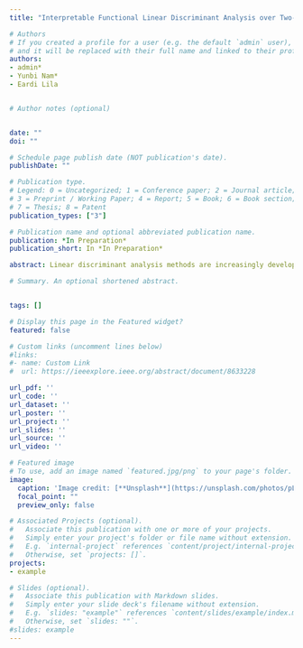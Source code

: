 ```yaml
---
title: "Interpretable Functional Linear Discriminant Analysis over Two-Dimensional Manifolds"

# Authors
# If you created a profile for a user (e.g. the default `admin` user), write the username (folder name) here 
# and it will be replaced with their full name and linked to their profile.
authors:
- admin*
- Yunbi Nam*
- Eardi Lila


# Author notes (optional)


date: ""
doi: ""

# Schedule page publish date (NOT publication's date).
publishDate: ""

# Publication type.
# Legend: 0 = Uncategorized; 1 = Conference paper; 2 = Journal article;
# 3 = Preprint / Working Paper; 4 = Report; 5 = Book; 6 = Book section;
# 7 = Thesis; 8 = Patent
publication_types: ["3"]

# Publication name and optional abbreviated publication name.
publication: *In Preparation*
publication_short: In *In Preparation*

abstract: Linear discriminant analysis methods are increasingly developed and used for classification tasks. However, many existing algorithms cannot incorporate complex information about the structure of the data into the model, especially for neuroimaging. In this paper, we introduce a novel Functional Linear Discriminant Analysis to deal with functional data located over a two dimensional manifold. To involve roughness in the model, we introduce the Laplace–Beltrami penalty coherent with the geodesic distance over the manifold and generalize this surface-constrained penalty from the previous regression setting to this classification approach. The model can be used for functional samples evaluated in different grids of points and applied for any manifold topology. We use finite element analysis to approximate the manifold and propose an iterative optimization algorithm to estimate the solution. We test our algorithm on simulated data sets where the shape is a brainstem template and compare it with the pre-smoothing approach. The results demonstrate that our method can be effective when we have functional data from topological manifolds.

# Summary. An optional shortened abstract.


tags: []

# Display this page in the Featured widget?
featured: false

# Custom links (uncomment lines below)
#links:
#- name: Custom Link
#  url: https://ieeexplore.ieee.org/abstract/document/8633228

url_pdf: ''
url_code: ''
url_dataset: ''
url_poster: ''
url_project: ''
url_slides: ''
url_source: ''
url_video: ''

# Featured image
# To use, add an image named `featured.jpg/png` to your page's folder. 
image:
  caption: 'Image credit: [**Unsplash**](https://unsplash.com/photos/pLCdAaMFLTE)'
  focal_point: ""
  preview_only: false

# Associated Projects (optional).
#   Associate this publication with one or more of your projects.
#   Simply enter your project's folder or file name without extension.
#   E.g. `internal-project` references `content/project/internal-project/index.md`.
#   Otherwise, set `projects: []`.
projects:
- example

# Slides (optional).
#   Associate this publication with Markdown slides.
#   Simply enter your slide deck's filename without extension.
#   E.g. `slides: "example"` references `content/slides/example/index.md`.
#   Otherwise, set `slides: ""`.
#slides: example
---
```


